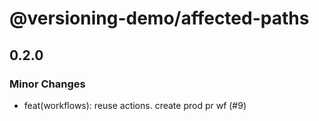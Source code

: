 # @versioning-demo/affected-paths

## 0.2.0
### Minor Changes



- feat(workflows): reuse actions. create prod pr wf (#9)

